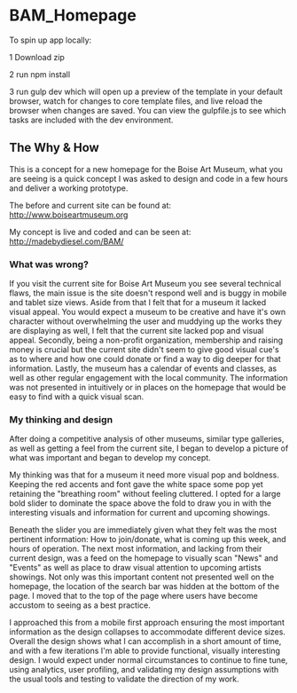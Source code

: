 # BAM_Homepage

To spin up app locally:

1 Download zip

2 run npm install

3 run gulp dev which will open up a preview of the template in your default browser, watch for changes to core template files, and live reload the browser when changes are saved. You can view the gulpfile.js to see which tasks are included with the dev environment.

## The Why & How

This is a concept for a new homepage for the Boise Art Museum, what you are seeing is a quick
concept I was asked to design and code in a few hours and deliver a working prototype.

The before and current site can be found at:
http://www.boiseartmuseum.org

My concept is live and coded and can be seen at:
http://madebydiesel.com/BAM/

### What was wrong?

If you visit the current site for Boise Art Museum you see several technical flaws,
the main issue is the site doesn't respond well and is buggy in mobile and tablet size
views. Aside from that I felt that for a museum it lacked visual appeal. You would expect
a museum to be creative and have it's own character without overwhelming the user and muddying up the works they are displaying as well, I felt that the current site lacked pop and
visual appeal. Secondly, being a non-profit organization, membership and raising money is
crucial but the current site didn't seem to give good visual cue's as to where and how one could donate or find a way to dig deeper for that information. Lastly, the museum has a calendar of events and classes, as well as other regular engagement with the local community. The information was not presented in intuitively or in places on the homepage that would be easy to find with a quick visual scan.

### My thinking and design

After doing a competitive analysis of other museums, similar type galleries, as well as
getting a feel from the current site, I began to develop a picture of what was important
and began to develop my concept.

My thinking was that for a museum it need more visual pop and boldness. Keeping the red
accents and font gave the white space some pop yet retaining the "breathing room"
without feeling cluttered. I opted for a large bold slider to dominate the space above the
fold to draw you in with the interesting visuals and information for current and upcoming
showings.

Beneath the slider you are immediately given what they felt was the most pertinent information:
How to join/donate, what is coming up this week, and hours of operation. The next most information, and lacking from their current design, was a feed on the homepage to visually scan "News" and "Events" as well as place to draw visual attention to upcoming artists showings.
Not only was this important content not presented well on the homepage, the location of the
search bar was hidden at the bottom of the page. I moved that to the top of the page where users have become accustom to seeing as a best practice.  

I approached this from a mobile first approach ensuring the most important information as the
design collapses to accommodate different device sizes. Overall the design shows what I can accomplish in a short amount of time, and with a few iterations I'm able to provide functional,
visually interesting design. I would expect under normal circumstances to continue to fine tune,
using analytics, user profiling, and validating my design assumptions with the usual tools and testing to validate the direction of my work.

